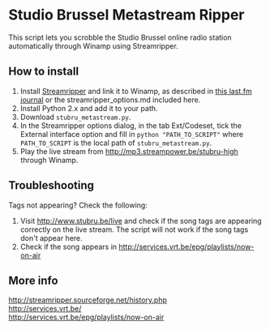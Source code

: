 Studio Brussel Metastream Ripper
================================

This script lets you scrobble the Studio Brussel online radio station automatically through Winamp using Streamripper.

How to install
--------------

1. Install [Streamripper](http://streamripper.sourceforge.net) and link it to Winamp, as described in [this last.fm journal](http://www.last.fm/user/w-sky/journal/2008/12/31/2d7onq_scrobble_internet_radio_using_winamp_and_audioscrobbler_plugin) or the streamripper_options.md included here.
2. Install Python 2.x and add it to your path.  
3. Download `stubru_metastream.py`.  
4. In the Streamripper options dialog, in the tab Ext/Codeset, tick the External interface option and fill in `python "PATH_TO_SCRIPT"` where `PATH_TO_SCRIPT` is the local path of `stubru_metastream.py`.
5. Play the live stream from http://mp3.streampower.be/stubru-high through Winamp.

Troubleshooting
---------------

Tags not appearing? Check the following:
1. Visit http://www.stubru.be/live and check if the song tags are appearing correctly on the live stream. The script will not work if the song tags don't appear here.
2. Check if the song appears in http://services.vrt.be/epg/playlists/now-on-air

More info
---------

http://streamripper.sourceforge.net/history.php  
http://services.vrt.be/  
http://services.vrt.be/epg/playlists/now-on-air  